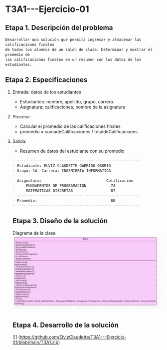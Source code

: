 # T3A1---Ejercicio-01

## Etapa 1. Descripción del problema 
    Desarrollar una solución que permita ingresar y almacenar las calificaciones finales
    de todos los alumnos de un salón de clase. Determinar y mostrar el promedio de 
    las calificaciones finales en un resumen con los datos de los estudiantes.

## Etapa 2. Especificaciones
1. Entrada: datos de los estudiantes
   - Estudiantes: nombre, apellido, grupo, carrera.
   - Asignatura: calificaciones, nombre de la asignatura
2. Proceso:
   - Calcular el promedio de las calificaciones finales
   - promedio = sumadeCalificaciones / totaldeCalificaciones
3. Salida:
   - Resumen de datos del estudiante con su promedio
    
    ~~~
   - -------------------------------------------------------
   - Estudiante: ELVIZ CLAUDETTE GARRIDO OSORIO 
   - Grupo: 1A  Carrera: INGENIERIA INFORMATICA
   -
   - Asignatura:                             Calificación 
   -     FUNDAMENTOS DE PROGRAMACIÓN           74
   -     MATEMATICAS DISCRETAS                 87
   - -------------------------------------------------------
   - Promedio:                                 80
   - -------------------------------------------------------
    ~~~
    
    ## Etapa 3. Diseño de la solución
    Diagrama de la clase
    ![](https://github.com/ElvizClaudette/T3A1---Ejercicio-01/blob/main/T3A1.png)
    
    ## Etapa 4. Desarrollo de la solución
    ![] (https://github.com/ElvizClaudette/T3A1---Ejercicio-01/blob/main/T3A1.zip)
